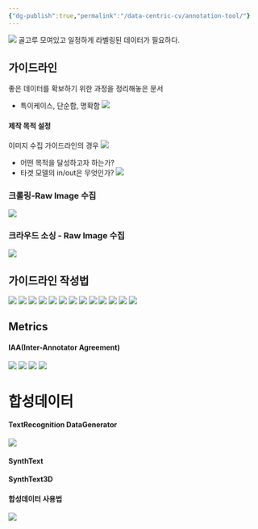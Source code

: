 ```yaml
---
{"dg-publish":true,"permalink":"/data-centric-cv/annotation-tool/"}
---
```


![](https://i.imgur.com/nF7lVCJ.png)
골고루 모여있고 일정하게 라벨링된 데이터가 필요하다.

## 가이드라인
좋은 데이터를 확보하기 위한 과정을 정리해놓은 문서

- 특이케이스, 단순함, 명확함
![](https://i.imgur.com/QkfOOBo.png)

####  제작 목적 설정
이미지 수집 가이드라인의 경우
![](https://i.imgur.com/leRvs0R.png)
- 어떤 목적을 달성하고자 하는가?
- 타겟 모델의 in/out은 무엇인가?
![](https://i.imgur.com/QumYa0V.png)


### 크롤링-Raw Image 수집
![](https://i.imgur.com/8XRuemB.png)

### 크라우드 소싱 - Raw Image 수집
![](https://i.imgur.com/TiDYUg7.png)

## 가이드라인 작성법
![](https://i.imgur.com/Wy4DGnw.png)
![](https://i.imgur.com/mf2yfjM.png)
![](https://i.imgur.com/H13lG6z.png)
![](https://i.imgur.com/Jyt14sZ.png)
![](https://i.imgur.com/dgMAA8T.png)
![](https://i.imgur.com/6tzZmHO.png)
![](https://i.imgur.com/u5Ueym9.png)
![](https://i.imgur.com/OH3KhMa.png)
![](https://i.imgur.com/N33JPRp.png)
![](https://i.imgur.com/daBJM0C.png)
![](https://i.imgur.com/wyCdizM.png)
![](https://i.imgur.com/zEai1Uw.png)
![](https://i.imgur.com/sgtOusm.png)

## Metrics

#### IAA(Inter-Annotator Agreement)
![](https://i.imgur.com/KgQdJfk.png)
![](https://i.imgur.com/iWJBOis.png)
![](https://i.imgur.com/JGvhyzM.png)
![](https://i.imgur.com/4zUM8Ej.png)


# 합성데이터
#### TextRecognition DataGenerator
![](https://i.imgur.com/GoiyHUm.png)
#### SynthText
#### SynthText3D

#### 합성데이터 사용법
![](https://i.imgur.com/Jhl4Mcs.png)
